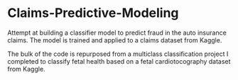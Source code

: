 # Claims-Predictive-Modeling

Attempt at building a classifier model to predict fraud in the auto insurance claims. The model is trained and applied to a claims dataset from Kaggle.

The bulk of the code is repurposed from a multiclass classification project I completed to classify fetal health based on a fetal cardiotocography dataset from Kaggle. 

